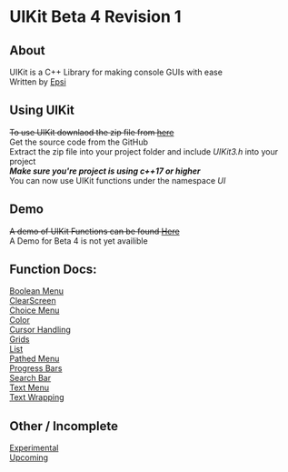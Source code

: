 # UIKit Beta 4 Revision 1

## About
UIKit is a C++ Library for making console GUIs with ease<br>
Written by [Epsi](https://twitter.com/EpsilonRho)

## Using UIKit
~~To use UIKit downlaod the zip file from [here](https://github.com/EpsiRho/UIKit/releases/tag/UIKit-b3.6)~~<br>
Get the source code from the GitHub<br>
Extract the zip file into your project folder and include *UIKit3.h* into your project<br>
***Make sure you're project is using c++17 or higher***<br>
You can now use UIKit functions under the namespace *UI*

## Demo
~~A demo of UIKit Functions can be found [Here](https://github.com/EpsiRho/UIKit/releases/tag/b3-Demo)~~<br>
A Demo for Beta 4 is not yet availible

## Function Docs:
[Boolean Menu](BoolMenu)<br>
[ClearScreen](ClearScreen)<br>
[Choice Menu](ChoiceMenu)<br>
[Color](ColorText)<br>
[Cursor Handling](Cursor)<br>
[Grids](Grid)<br>
[List](List)<br>
[Pathed Menu](PathMenu)<br>
[Progress Bars](Progress)<br>
[Search Bar](Search)<br>
[Text Menu](TextMenu)<br>
[Text Wrapping](TextWrap)<br>

## Other / Incomplete
[Experimental](EXP)<br>
[Upcoming](Upcoming)<br>